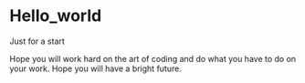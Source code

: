 # Hello_world
Just for a start
 
Hope you will work hard on the art of coding and do what you have to do on your work.
Hope you will have a bright future.
